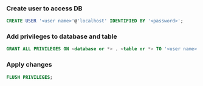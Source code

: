 ### Create user to access DB

```sql
CREATE USER '<user name>'@'localhost' IDENTIFIED BY '<password>';
```

### Add privileges to database and table

```sql
GRANT ALL PRIVILEGES ON <database or *> . <table or *> TO '<user name>'@'localhost';
```

### Apply changes

```sql
FLUSH PRIVILEGES;
```
